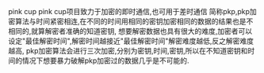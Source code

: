 pink cup
pink cup项目致力于加密的即时通信,也可用于差时通信
简称pkp,pkp加密算法与时间紧密相连,在不同的时间用相同的密钥加密相同的数据的结果也是不相同的,就算解密者准确的知道密钥,
想要解密数据也具有很大的难度,加密者可以设定"最佳解密时间",解密时间越接近"最佳解密时间"解密难度越低,反之解密难度越高,
pkp加密算法会进行三次加密,分别为密钥,时间,密钥,所以在不知道密钥和时间的情况下想要暴力破解pkp加密过的数据几乎是不可能的.
